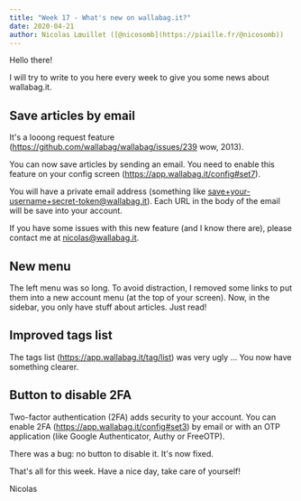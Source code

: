 ```yaml
---
title: "Week 17 - What's new on wallabag.it?"
date: 2020-04-21
author: Nicolas Lœuillet ([@nicosomb](https://piaille.fr/@nicosomb))
---
```


Hello there!

I will try to write to you here every week to give you some news about wallabag.it.

## Save articles by email

It's a looong request feature (https://github.com/wallabag/wallabag/issues/239 wow, 2013).

You can now save articles by sending an email. You need to enable this feature on your config screen (https://app.wallabag.it/config#set7).

You will have a private email address (something like save+your-username+secret-token@wallabag.it). Each URL in the body of the email will be save into your account.

If you have some issues with this new feature (and I know there are), please contact me at nicolas@wallabag.it.

## New menu

The left menu was so long. To avoid distraction, I removed some links to put them into a new account menu (at the top of your screen). Now, in the sidebar, you only have stuff about articles. Just read!

## Improved tags list

The tags list (https://app.wallabag.it/tag/list) was very ugly ... You now have something clearer.

## Button to disable 2FA

Two-factor authentication (2FA) adds security to your account. You can enable 2FA (https://app.wallabag.it/config#set3) by email or with an OTP application (like Google Authenticator, Authy or FreeOTP).

There was a bug: no button to disable it. It's now fixed.

That's all for this week. Have a nice day, take care of yourself!

Nicolas
